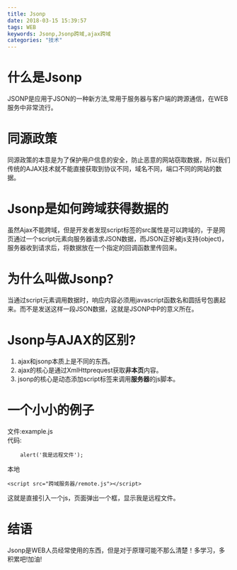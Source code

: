 ```yaml
---
title: Jsonp
date: 2018-03-15 15:39:57
tags: WEB
keywords: Jsonp,Jsonp跨域,ajax跨域
categories: "技术"
---
```

# 什么是Jsonp
JSONP是应用于JSON的一种新方法,常用于服务器与客户端的跨源通信，在WEB服务中非常流行。
<!--more-->
# 同源政策
同源政策的本意是为了保护用户信息的安全，防止恶意的网站窃取数据，所以我们传统的AJAX技术就不能直接获取到协议不同，域名不同，端口不同的网站的数据。
# Jsonp是如何跨域获得数据的
虽然Ajax不能跨域，但是开发者发现script标签的src属性是可以跨域的，于是网页通过一个script元素向服务器请求JSON数据，而JSON正好被js支持(object)，服务器收到请求后，将数据放在一个指定的回调函数里传回来。
# 为什么叫做Jsonp?
当通过script元素调用数据时，响应内容必须用javascript函数名和圆括号包裹起来。而不是发送这样一段JSON数据，这就是JSONP中P的意义所在。 
# Jsonp与AJAX的区别?
1. ajax和jsonp本质上是不同的东西。
2. ajax的核心是通过XmlHttprequest获取**非本页**内容。
3. jsonp的核心是动态添加script标签来调用**服务器**的js脚本。   

# 一个小小的例子
文件:example.js  
代码:  
```
    alert('我是远程文件');
```
本地  
```
<script src="跨域服务器/remote.js"></script>
```
这就是直接引入一个js，页面弹出一个框，显示我是远程文件。  
# 结语
Jsonp是WEB人员经常使用的东西，但是对于原理可能不那么清楚！多学习，多积累吧!加油!

 